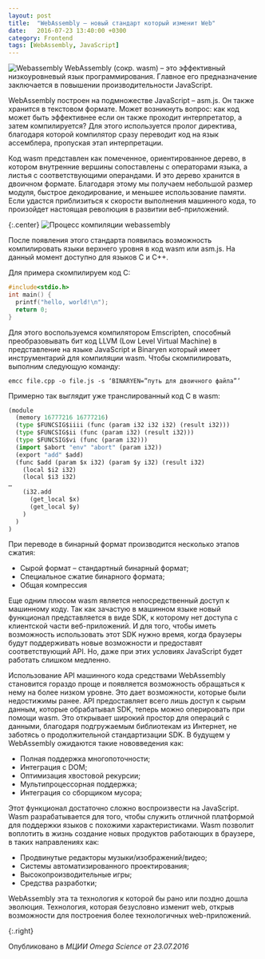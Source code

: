 ```yaml
---
layout: post
title:  "WebAssembly – новый стандарт который изменит Web"
date:   2016-07-23 13:40:00 +0300
category: Frontend
tags: [WebAssembly, JavaScript]
---
```

<img class="post-logo" src="https://blog.zverit.com/assets/wasm-logo.png" alt="Webassembly"/>
WebAssembly (сокр. wasm) – это эффективный низкоуровневый язык программирования. Главное его предназначение заключается в повышении производительности JavaScript. 


WebAssembly построен на подмножестве JavaScript – asm.js. Он также хранится в текстовом формате.  Может возникнуть вопрос: как код может быть эффективнее если он также проходит интерпретатор, а затем компилируется? Для этого используется пролог директива, благодаря которой компилятор сразу переводит код на язык ассемблера, пропуская этап интерпретации. 
<!-- more -->

Код wasm представлен как помеченное, ориентированное дерево, в котором внутренние вершины сопоставлены с операторами языка, а листья с соответствующими операндами. И это дерево хранится в двоичном формате. Благодаря этому мы получаем небольшой размер модуля, быстрое декодирование, и меньшее использование памяти. Если удастся приблизиться к скорости выполнения машинного кода, то произойдет настоящая революция в развитии веб-приложений.

{:.center}
![Процесс компиляции webassembly](https://blog.zverit.com/assets/compiling-webassembly.png)


После появления этого стандарта появилась возможность компилировать языки верхнего уровня в код wasm или asm.js. На данный момент доступно для языков C и C++. 

Для примера скомпилируем код С:

```c
#include<stdio.h>
int main() {
  printf("hello, world!\n");
  return 0;
}
```

Для этого воспользуемся компилятором Emscripten, способный преобразовывать бит код LLVM (Low Level Virtual Machine) в представление на языке JavaScript и Binaryen который имеет инструментарий для компиляции wasm. Чтобы скомпилировать, выполним следующую команду:

`emcc file.cpp -o file.js -s ‘BINARYEN=”путь для двоичного файла”’`

Примерно так выглядит уже транслированный код C в wasm: 

```py
(module
  (memory 16777216 16777216)
  (type $FUNCSIG$iiii (func (param i32 i32 i32) (result i32)))
  (type $FUNCSIG$ii (func (param i32) (result i32)))
  (type $FUNCSIG$vi (func (param i32)))
  (import $abort "env" "abort" (param i32))
  (export "add" $add)
  (func $add (param $x i32) (param $y i32) (result i32)
    (local $i2 i32)
    (local $i3 i32)
…
    (i32.add
      (get_local $x)
      (get_local $y)
    )
  )
)
```

При переводе в бинарный формат производится несколько этапов сжатия:


*	Сырой формат – стандартный бинарный формат;
*	Специальное сжатие бинарного формата;
*	Общая компрессия

Еще одним плюсом wasm является непосредственный доступ к машинному коду. Так как зачастую в машинном языке новый функционал представляется в виде SDK, к которому нет доступа с клиентской части веб-приложений. И для того, чтобы иметь возможность использовать этот SDK нужно время, когда браузеры будут поддерживать новые возможности и предоставят соответствующий API. Но, даже при этих условиях JavaScript будет работать слишком медленно.


Использование API машинного кода средствами WebAssembly становится гораздо проще и появляется возможность обращаться к нему на более низком уровне. Это дает возможности, которые были недостижимы ранее. API предоставляет всего лишь доступ к сырым данным, которые обрабатывал SDK, теперь можно оперировать при помощи wasm. Это открывает широкий простор для операций с данными, благодаря подгружаемым библиотекам из Интернет, не заботясь о продолжительной стандартизации SDK.
В будущем у WebAssembly ожидаются такие нововведения как:


*	Полная поддержка многопоточности;
*	Интеграция с DOM;
*	Оптимизация хвостовой рекурсии;
*	Мультипроцессорная поддержка;
*	Интеграция со сборщиком мусора;


Этот функционал достаточно сложно воспроизвести на JavaScript. Wasm разрабатывается для того, чтобы служить отличной платформой для поддержки языков с похожими характеристиками.
Wasm позволит воплотить в жизнь создание новых продуктов работающих в браузере, в таких направлениях как:


* Продвинутые редакторы музыки/изображений/видео;
*	Системы автоматизированного проектирования;
*	Высокопроизводительные игры;
*	 Средства разработки;


WebAssembly эта та технология к которой бы рано или поздно дошла эволюция. Технология, которая безусловно изменит web, открыв возможности для построения более технологичных web-приложений.

{:.right}
<div>Опубликовано в  <i>МЦИИ Omega Science от 23.07.2016</i></div>
